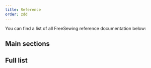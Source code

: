 ```yaml
---
title: Reference
order: zdd
---
```


You can find a list of all FreeSewing reference documentation below:

## Main sections

<ReadMore />

## Full list

<ReadMore root recurse />

